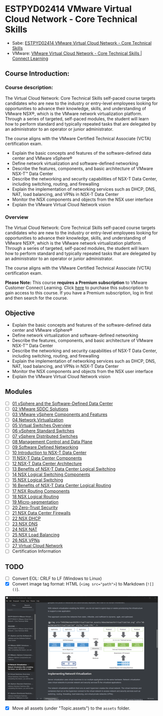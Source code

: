 # ESTPYD02414 VMware Virtual Cloud Network - Core Technical Skills

- Sabe: [ESTPYD02414 VMware Virtual Cloud Network - Core Technical Skills](https://dell.sabacloud.com/Saba/Web_spf/PRODTNT091/app/shared;spf-url=common%2Fledetail%2Fcours000000000456128%3FfromAutoSuggest%3Dtrue)
- VMware: [VMware Virtual Cloud Network - Core Technical Skills | Connect Learning](https://learning.customerconnect.vmware.com/oltpublish/site/program.do?dispatch=showCourseSession&id=9fce082b-fcc8-11ea-9f48-0cc47adeb5f8&ssosign=true)

## Course Introduction:

### Course description:

The Virtual Cloud Network: Core Technical Skills self-paced course targets candidates who are new to the industry or entry-level employees looking for opportunities to advance their knowledge, skills, and understanding of VMware NSX®, which is the VMware network virtualization platform. Through a series of targeted, self-paced modules, the student will learn how to perform standard and typically repeated tasks that are delegated by an administrator to an operator or junior administrator.

The course aligns with the VMware Certified Technical Associate (VCTA) certification exam.

- Explain the basic concepts and features of the software-defined data center and VMware vSphere®
- Define network virtualization and software-defined networking
- Describe the features, components, and basic architecture of VMware NSX-T™ Data Center
- Describe the networking and security capabilities of NSX-T Data Center, including switching, routing, and firewalling
- Explain the implementation of networking services such as DHCP, DNS, NAT, load balancing, and VPNs in NSX-T Data Center
- Monitor the NSX components and objects from the NSX user interface
- Explain the VMware Virtual Cloud Network vision

### Overview

The Virtual Cloud Network: Core Technical Skills self-paced course targets candidates who are new to the industry or entry-level employees looking for opportunities to advance their knowledge, skills, and understanding of VMware NSX®, which is the VMware network virtualization platform. Through a series of targeted, self-paced modules, the student will learn how to perform standard and typically repeated tasks that are delegated by an administrator to an operator or junior administrator.

The course aligns with the VMware Certified Technical Associate (VCTA) certification exam.

**Please Note:** This course **requires a Premium subscription** to VMware Customer Connect Learning. Click [here](https://mylearn.vmware.com/mgrReg/courses.cfm?ui=www_edu&a=one&id_subject=82786) to purchase this subscription to gain access to this course. If you have a Premium subscription, log in first and then search for the course.

## Objective

- Explain the basic concepts and features of the software-defined data center and VMware vSphere®
- Define network virtualization and software-defined networking
- Describe the features, components, and basic architecture of VMware NSX-T™ Data Center
- Describe the networking and security capabilities of NSX-T Data Center, including switching, routing, and firewalling
- Explain the implementation of networking services such as DHCP, DNS, NAT, load balancing, and VPNs in NSX-T Data Center
- Monitor the NSX components and objects from the NSX user interface
- Explain the VMware Virtual Cloud Network vision

## Modules

- [ ] [01 vSphere and the Software-Defined Data Center](01%20vSphere%20and%20the%20Software-Defined%20Data%20Center.md)
- [ ] [02 VMware SDDC Solutions](02%20VMware%20SDDC%20Solutions.md)
- [ ] [03 VMware vSphere Components and Features](03%20VMware%20vSphere%20Components%20and%20Features.md)
- [ ] [04 Network Virtualization](04%20Network%20Virtualization.md)
- [ ] [05 Virtual Switches Overview](05%20Virtual%20Switches%20Overview.md)
- [ ] [06 vSphere Standard Switches](06%20vSphere%20Standard%20Switches.md)
- [ ] [07 vSphere Distributed Switches](07%20vSphere%20Distributed%20Switches.md)
- [ ] [08 Management Control and Data Plane](08%20Management%20Control%20and%20Data%20Plane.md)
- [ ] [09 Software Defined Networking](09%20Software%20Defined%20Networking.md)
- [ ] [10 Introduction to NSX-T Data Center](10%20Introduction%20to%20NSX-T%20Data%20Center.md)
- [ ] [11 NSX-T Data Center Components](11%20NSX-T%20Data%20Center%20Components.md)
- [ ] [12 NSX-T Data Center Architecture](12%20NSX-T%20Data%20Center%20Architecture.md)
- [ ] [13 Benefits of NSX-T Data Center Logical Switching](13%20Benefits%20of%20NSX-T%20Data%20Center%20Logical%20Switching.md)
- [ ] [14 NSX Logical Switching Components](14%20NSX%20Logical%20Switching%20Components.md)
- [ ] [15 NSX Logical Switching](15%20NSX%20Logical%20Switching.md)
- [ ] [16 Benefits of NSX-T Data Center Logical Routing](16%20Benefits%20of%20NSX-T%20Data%20Center%20Logical%20Routing.md)
- [ ] [17 NSX Routing Components](17%20NSX%20Routing%20Components.md)
- [ ] [18 NSX Logical Routing](18%20NSX%20Logical%20Routing.md)
- [ ] [19 Micro-segmentation](19%20Micro-segmentation.md)
- [ ] [20 Zero-Trust Security](20%20Zero-Trust%20Security.md)
- [ ] [21 NSX Data Center Firewalls](21%20NSX%20Data%20Center%20Firewalls.md)
- [ ] [22 NSX DHCP](22%20NSX%20DHCP.md)
- [ ] [23 NSX DNS](23%20NSX%20DNS.md)
- [ ] [24 NSX NAT](24%20NSX%20NAT.md)
- [ ] [25 NSX Load Balancing](25%20NSX%20Load%20Balancing.md)
- [ ] [26 NSX VPNs](26%20NSX%20VPNs.md)
- [ ] [27 Virtual Cloud Network](27%20Virtual%20Cloud%20Network.md)
- [ ] Certification Information

## TODO

- [ ] Convert EOL: CRLF to LF (Windows to Linux)
- [x] Convert image tag format: HTML (`<img src="path">`) to Markdown (`![]()`).

![CRLF to LF](assets/2025-04-02_10-30-56.gif)

- [x] Move all assets (under "Topic.assets") to the `assets` folder.
